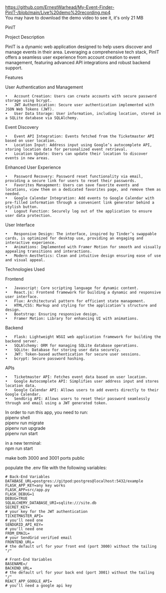 https://github.com/ErnestWarhead/My-Event-Finder-PinIT-/blob/main/Live%20demo%20recording.mp4  
You may have to download the demo video to see it, it's only 21 MB

PinIT

Project Description

PinIT is a dynamic web application designed to help users discover and manage events in their area. Leveraging a comprehensive tech stack, PinIT offers a seamless user experience from account creation to event management, featuring advanced API integrations and robust backend support.

Features

User Authentication and Management

	•	Account Creation: Users can create accounts with secure password storage using bcrypt.
	•	JWT Authentication: Secure user authentication implemented with JSON Web Tokens (JWT).
	•	User Data Storage: User information, including location, stored in a SQLite database via SQLAlchemy.

Event Discovery

	•	Event API Integration: Events fetched from the Ticketmaster API based on user location.
	•	Location Input: Address input using Google’s autocomplete API, storing location data for personalized event retrieval.
	•	Location Update: Users can update their location to discover events in new areas.

Enhanced User Experience

	•	Password Recovery: Password reset functionality via email, providing a secure link for users to reset their passwords.
	•	Favorites Management: Users can save favorite events and locations, view them on a dedicated favorites page, and remove them as needed.
	•	Google Calendar Integration: Add events to Google Calendar with pre-filled information through a convenient link generator behind a stylish button.
	•	Logout Function: Securely log out of the application to ensure user data protection.

User Interface

	•	Responsive Design: The interface, inspired by Tinder’s swappable cards, is optimized for desktop use, providing an engaging and interactive experience.
	•	Animations: Implemented with Framer Motion for smooth and visually appealing transitions and interactions.
	•	Modern Aesthetics: Clean and intuitive design ensuring ease of use and visual appeal.

Technologies Used

Frontend

	•	Javascript: Core scripting language for dynamic content.
	•	React.js: Frontend framework for building a dynamic and responsive user interface.
	•	Flux: Architectural pattern for efficient state management.
	•	HTML/CSS: Markup and styling for the application’s structure and design.
	•	Bootstrap: Ensuring responsive design.
	•	Framer Motion: Library for enhancing UI with animations.

Backend

	•	Flask: Lightweight WSGI web application framework for building the backend server.
	•	SQLAlchemy: ORM for managing SQLite database operations.
	•	SQLite: Database for storing user data securely.
	•	JWT: Token-based authentication for secure user sessions.
	•	bcrypt: Secure password hashing.

APIs

	•	Ticketmaster API: Fetches event data based on user location.
	•	Google Autocomplete API: Simplifies user address input and stores location data.
	•	Google Calendar API: Allows users to add events directly to their Google Calendar.
 	•	SendGrig API: Allows users to reset their password seamlessly through and email using a JWT generated token.

In order to run this app, you need to run:  
pipenv shell  
pipenv run migrate  
pipenv run upgrade  
pipenv run start  

in a new terminal:  
npm run start

make both 3000 and 3001 ports public

populate the .env file with the following variables:

    # Back-End Variables
    DATABASE_URL=postgres://gitpod:postgres@localhost:5432/example
    FLASK_APP_KEY=any key works
    FLASK_APP=src/app.py
    FLASK_DEBUG=1
    DEBUG=TRUE
    SQLALCHEMY_DATABASE_URI=sqlite:///site.db
    SECRET_KEY=
    # your key for the JWT authentication
    TICKETMASTER_API=
    # you'll need one
    SENDGRID_API_KEY=
    # you'll need one
    FROM_EMAIL=
    # your SendGrid verified email
    FRONTEND_URL=
    # the default url for your front end (port 3000) without the tailing "/"
    
    # Front-End Variables
    BASENAME=/
    BACKEND_URL=
    # the default url for your back end (port 3001) without the tailing "/"
    REACT_APP_GOOGLE_API=
    # you'll need a google api key
